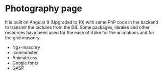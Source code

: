 # Photography page

It is built on Angular 9 (Upgraded to 10) with some PhP code in the backend to transmit the pictures from the DB.
Some packages, libraies and other resources have been used for the ease of it like for the animations and for the grid masonry.

  * Ngx-masonry
  * Iconmonster
  * Animate.css
  * Google fonts
  * GASP
